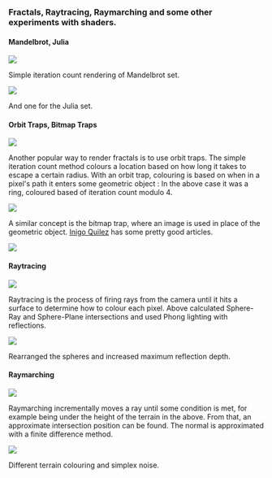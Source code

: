 ### Fractals, Raytracing, Raymarching and some other experiments with shaders.

#### Mandelbrot, Julia 
![](https://github.com/liuchia/Fractals-Raytracing-etc/blob/master/Gallery/Mandelbrot.png?raw=true)

Simple iteration count rendering of Mandelbrot set.

![](https://github.com/liuchia/Fractals-Raytracing-etc/blob/master/Gallery/Julia.png?raw=true)

And one for the Julia set.

#### Orbit Traps, Bitmap Traps
![](https://github.com/liuchia/Fractals-Raytracing-etc/blob/master/Gallery/Orbit_Trap.png?raw=true)

Another popular way to render fractals is to use orbit traps. The simple iteration count method colours a location based on how long it takes to escape a certain radius. With an orbit trap, colouring is based on when in a pixel's path it enters some geometric object : In the above case it was a ring, coloured based of iteration count modulo 4.

![](https://github.com/liuchia/Fractals-Raytracing-etc/blob/master/Gallery/Bitmap_Trap.png?raw=true)

A similar concept is the bitmap trap, where an image is used in place of the geometric object. [Inigo Quilez](http://www.iquilezles.org/www/index.htm) has some pretty good articles.

![](https://github.com/liuchia/Fractals-Raytracing-etc/blob/master/Gallery/Bitmap_Trap_2.png?raw=true)

#### Raytracing
![](https://github.com/liuchia/Fractals-Raytracing-etc/blob/master/Gallery/Raytracer.png?raw=true)

Raytracing is the process of firing rays from the camera until it hits a surface to determine how to colour each pixel. Above calculated Sphere-Ray and Sphere-Plane intersections and used Phong lighting with reflections.

![](https://github.com/liuchia/Fractals-Raytracing-etc/blob/master/Gallery/Raytracer_2.png?raw=true)

Rearranged the spheres and increased maximum reflection depth.

#### Raymarching
![](https://github.com/liuchia/Fractals-Raytracing-etc/blob/master/Gallery/Raymarching.png?raw=true)

Raymarching incrementally moves a ray until some condition is met, for example being under the height of the terrain in the above. From that, an approximate intersection position can be found. The normal is approximated with a finite difference method.

![](https://github.com/liuchia/Fractals-Raytracing-etc/blob/master/Gallery/Raymarching_2.png?raw=true)

Different terrain colouring and simplex noise.
